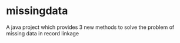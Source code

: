missingdata
===========

A java project which provides 3 new methods to solve the problem of missing data in record linkage
